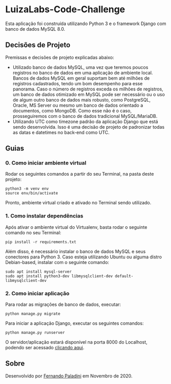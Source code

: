 # LuizaLabs-Code-Challenge

Esta aplicação foi construída utilizando Python 3 e o framework Django com banco de dados MySQL 8.0.

## Decisões de Projeto

Premissas e decisões de projeto explicadas abaixo:

- Utilizado banco de dados MySQL, uma vez que teremos poucos registros no banco de dados em uma aplicação de ambiente local. Bancos de dados MySQL em geral suportam bem até milhões de registros cadastrados, tendo um bom desempenho para esse panorama. Caso o número de registros exceda os milhões de registros, um banco de dados otimizado em MySQL pode ser necessário ou o uso de algum outro banco de dados mais robusto, como PostgreSQL, Oracle, MS Server ou mesmo um banco de dados orientado a documentos, como MongoDB. Como esse não é o caso, prosseguiremos com o banco de dados tradicional MySQL/MariaDB.
- Utilizando UTC como timezone padrão da aplicação Django que está sendo desenvolvida. Isso é uma decisão de projeto de padronizar todas as datas e datetimes no back-end como UTC.

## Guias

### 0. Como iniciar ambiente virtual

Rodar os seguintes comandos a partir do seu Terminal, na pasta deste projeto:

```
python3 -m venv env
source env/bin/activate
```

Pronto, ambiente virtual criado e ativado no Terminal sendo utilizado.

### 1. Como instalar dependências

Após ativar o ambiente virtual do Virtualenv, basta rodar o seguinte comando no seu Terminal:

```
pip install -r requirements.txt
```

Além disso, é necessário instalar o banco de dados MySQL e seus conectores para Python 3. Caso esteja utilizando Ubuntu ou alguma distro Debian-based, instalar com o seguinte comando:

```
sudo apt install mysql-server
sudo apt install python3-dev libmysqlclient-dev default-libmysqlclient-dev
```


### 2. Como iniciar aplicação

Para rodar as migrações de banco de dados, executar:

```
python manage.py migrate
```


Para iniciar a aplicação Django, executar os seguintes comandos:

```
python manage.py runserver
```

O servidor/aplicação estará disponível na porta 8000 do Localhost, podendo ser acessado [clicando aqui](127.0.0.1:8000/).

## Sobre

Desenvolvido por [Fernando Paladini](https://github.com/paladini) em Novembro de 2020.